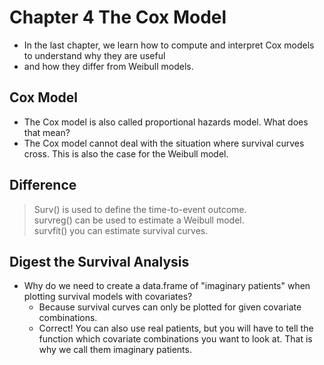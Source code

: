# Chapter 4 The Cox Model

* In the last chapter, we learn how to compute and interpret Cox models to understand why they are useful 
* and how they differ from Weibull models.

## Cox Model
* The Cox model is also called proportional hazards model. What does that mean?
* The Cox model cannot deal with the situation where survival curves cross. This is also the case for the Weibull model.

## Difference
> Surv() is used to define the time-to-event outcome.  
> survreg() can be used to estimate a Weibull model.   
> survfit() you can estimate survival curves.

## Digest the Survival Analysis
* Why do we need to create a data.frame of "imaginary patients" when plotting survival models with covariates?
   * Because survival curves can only be plotted for given covariate combinations.
   * Correct! You can also use real patients, but you will have to tell the function which covariate combinations you want to look at. That is why we call them imaginary patients.
